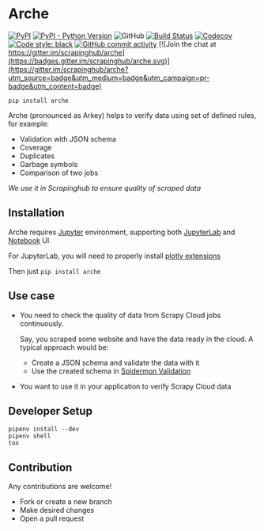# Arche

[![PyPI](https://img.shields.io/pypi/v/arche.svg)](https://pypi.org/project/arche)
[![PyPI - Python Version](https://img.shields.io/pypi/pyversions/arche.svg)](https://pypi.org/project/arche)
![GitHub](https://img.shields.io/github/license/scrapinghub/arche.svg)
[![Build Status](https://travis-ci.org/scrapinghub/arche.svg?branch=master)](https://travis-ci.org/scrapinghub/arche)
[![Codecov](https://img.shields.io/codecov/c/github/scrapinghub/arche.svg)](https://codecov.io/gh/scrapinghub/arche)
[![Code style: black](https://img.shields.io/badge/code%20style-black-000000.svg)](https://github.com/ambv/black)
[![GitHub commit activity](https://img.shields.io/github/commit-activity/m/scrapinghub/arche.svg)](https://github.com/scrapinghub/arche/commits/master)
[![Join the chat at https://gitter.im/scrapinghub/arche](https://badges.gitter.im/scrapinghub/arche.svg)](https://gitter.im/scrapinghub/arche?utm_source=badge&utm_medium=badge&utm_campaign=pr-badge&utm_content=badge)

    pip install arche

Arche (pronounced as Arkey) helps to verify data using set of defined rules, for example:
  * Validation with JSON schema
  * Coverage
  * Duplicates
  * Garbage symbols
  * Comparison of two jobs
  
_We use it in Scrapinghub to ensure quality of scraped data_

## Installation

Arche requires [Jupyter](https://jupyter.org/install) environment, supporting both [JupyterLab](https://github.com/jupyterlab/jupyterlab#installation) and [Notebook](https://github.com/jupyter/notebook) UI

For JupyterLab, you will need to properly install [plotly extensions](https://github.com/plotly/plotly.py#jupyterlab-support-python-35)

Then just `pip install arche`

## Use case
* You need to check the quality of data from Scrapy Cloud jobs continuously.

  Say, you scraped some website and have the data ready in the cloud. A typical approach would be:
    * Create a JSON schema and validate the data with it
    * Use the created schema in [Spidermon Validation](https://spidermon.readthedocs.io/en/latest/item-validation.html#with-json-schema)
* You want to use it in your application to verify Scrapy Cloud data

## Developer Setup

	pipenv install --dev
	pipenv shell
	tox

## Contribution
Any contributions are welcome!

* Fork or create a new branch
* Make desired changes
* Open a pull request
